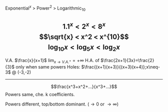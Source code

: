 Exponential$^x$ > Power$^2$ > Logarithmic$_{10}$

$$1.1^x < 2^x < 8^x$$
$$\sqrt{x} < x^2 < x^{10}$$
$$\log_{10}x < \log_5{x} < \log_2{x}$$
---

V.A. $\frac{x}{x+1}$    $\lim_{ x \to V.A.^+ }=+\infty$
H.A. of $\frac{2x+1}{3x}=\frac{2}{3}$ only when same powers
Holes: $\frac{(x+1)(x+3)}{(x+3)(x+4)};x\neq-3$ 
@ (-3,-2)

---
$$\frac{x^3+x^2+...}{x^3+...}$$
Powers same, che. k coefficients.

Powers different, top/bottom dominant. ($\to 0$ or $\to \infty$)
